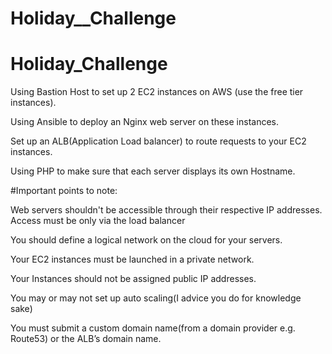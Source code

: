 # Holiday__Challenge

# Holiday_Challenge

Using Bastion Host to set up 2 EC2 instances on AWS (use the free tier instances).

Using Ansible to deploy an Nginx web server on these instances.

Set up an ALB(Application Load balancer) to route requests to your EC2 instances.

Using PHP to make sure that each server displays its own Hostname. 


#Important points to note:

Web servers shouldn't be accessible through their respective IP addresses. Access must be only via the load balancer

You should define a logical network on the cloud for your servers.

Your EC2 instances must be launched in a private network.

Your Instances should not be assigned public IP addresses.

You may or may not set up auto scaling(I advice you do for knowledge sake)

You must submit a custom domain name(from a domain provider e.g. Route53) or the ALB’s domain name.
